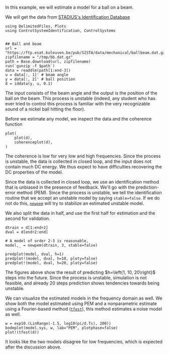 In this example, we will estimate a model for a ball on a beam. 

We will get the data from [STADIUS's Identification Database](https://homes.esat.kuleuven.be/~smc/daisy/daisydata.html)

```@example ballbeam
using DelimitedFiles, Plots
using ControlSystemIdentification, ControlSystems


## Ball and beam
url = "https://ftp.esat.kuleuven.be/pub/SISTA/data/mechanical/ballbeam.dat.gz"
zipfilename = "/tmp/bb.dat.gz"
path = Base.download(url, zipfilename)
run(`gunzip -f $path`)
data = readdlm(path[1:end-3])
u = data[:, 1]' # beam angle
y = data[:, 2]' # ball position
d = iddata(y, u, 0.1)
```
The input consists of the beam angle and the output is the position of the ball on the beam. This process is unstable (indeed, any student who has ever tried to control this process is familiar with the very recognizable sound of a nickel ball hitting the floor).

Before we estimate any model, we inspect the data and the coherence function
```@example ballbeam
plot(
    plot(d),
    coherenceplot(d),
)
```
The coherence is low for very low and high frequencies. Since the process is unstable, the data is collected in closed loop, and the input does not contain much DC energy. We thus expect to have difficulties recovering the DC properties of the model.

Since the data is collected in closed loop, we use an identification method that is unbiased in the presence of feedback. We'll go with the prediction-error method (PEM).
Since the process is unstable, we tell the identification routine that we accept an unstable model by saying `stable=false`. If we do not do this, [`newpem`](@ref) will try to stabilize an estimated unstable model. 

We also split the data in half, and use the first half for estimation and the second for validation.
```@example ballbeam
dtrain = d[1:end÷2]
dval = d[end÷2:end]

# A model of order 2-3 is reasonable, 
model,_ = newpem(dtrain, 3, stable=false)

predplot(model, dval, h=1)
predplot!(model, dval, h=10, ploty=false)
predplot!(model, dval, h=20, ploty=false)
```
The figures above show the result of predicting $h=\left{1, 10, 20\right}$ steps into the future. Since the process is unstable, simulation is not feasible, and already 20 steps prediction shows tendencies towards being unstable.

We can visualize the estimated models in the frequency domain as well. We show both the model estimated using PEM and a nonparametric estimate using a Fourier-based method ([`tfest`](@ref)), this method estimates a noise model as well.

```@example ballbeam
w = exp10.(LinRange(-1.5, log10(pi/d.Ts), 200))
bodeplot(model.sys, w, lab="PEM", plotphase=false)
plot!(tfest(d))
```
It looks like the two models disagree for low frequencies, which is expected after the discussion above.